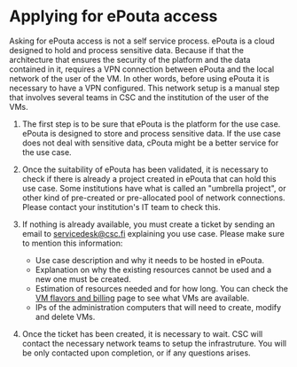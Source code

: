 # Applying for ePouta access

Asking for ePouta access is not a self service process. ePouta is a cloud designed to hold and process sensitive data. Because if that the architecture that ensures the security of the platform and the data contained in it, requires a VPN connection between ePouta and the local network of the user of the VM. In other words, before using ePouta it is necessary to have a VPN configured. This network setup is a manual step that involves several teams in CSC and the institution of the user of the VMs.

1. The first step is to be sure that ePouta is the platform for the use case. ePouta is designed to store and process sensitive data. If the use case does not deal with sensitive data, cPouta might be a better service for the use case.

1. Once the suitability of ePouta has been validated, it is necessary to check if there is already a project created in ePouta that can hold this use case. Some institutions have what is called an "umbrella project", or other kind of pre-created or pre-allocated pool of network connections. Please contact your institution's IT team to check this.

1. If nothing is already available, you must create a ticket by sending an email to <servicedesk@csc.fi> explaining you use case. Please make sure to mention this information:

    * Use case description and why it needs to be hosted in ePouta.
    * Explanation on why the existing resources cannot be used and a new one must be created.
    * Estimation of resources needed and for how long. You can check the [VM flavors and billing](vm-flavors-and-billing.md#epouta-flavors) page to see what VMs are available.
    * IPs of the administration computers that will need to create, modify and delete VMs.

1. Once the ticket has been created, it is necessary to wait. CSC will contact the necessary network teams to setup the infrastruture. You will be only contacted upon completion, or if any questions arises.
